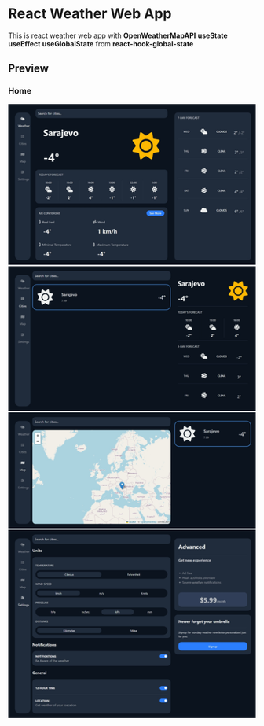 # React Weather Web App

This is react weather web app with **OpenWeatherMapAPI** **useState** **useEffect** **useGlobalState** from **react-hook-global-state**

## Preview

### Home

![home](public/screenshot-home.jpeg)
![cities](public/screenshot-cities.jpeg)
![map](public/screenshot-map.jpeg)
![settings](public/screenshot-settings.jpeg)
